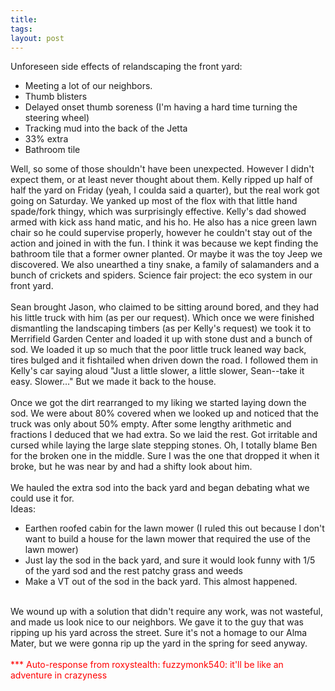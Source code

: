 ```yaml
---
title: 
tags: 
layout: post
---
```

Unforeseen side effects of relandscaping the front yard:<ul>   <li>Meeting a lot of our neighbors.</li>   <li>Thumb blisters</li>   <li>Delayed onset thumb soreness (I'm having a hard time turning the steering wheel) </li>   <li>Tracking mud into the back of the Jetta</li>   <li>33% extra</li>   <li>Bathroom tile</li> </ul> Well, so some of those shouldn't have been unexpected. However I didn't expect them, or at least never thought about them. Kelly ripped up half of half the yard on Friday (yeah, I coulda said a quarter), but the real work got going on Saturday. We yanked up most of the flox with that little hand spade/fork thingy, which was surprisingly effective. Kelly's dad showed armed with kick ass hand matic, and his ho. He also has a nice green lawn chair so he could supervise properly, however he couldn't stay out of the action and joined in with the fun. I think it was because we kept finding the bathroom tile that a former owner planted. Or maybe it was the toy Jeep we discovered. We also unearthed a tiny snake, a family of salamanders and a bunch of crickets and spiders. Science fair project: the eco system in our front yard.<br /><br />Sean brought Jason, who claimed to be sitting around bored, and they had his little truck with him (as per our request). Which once we were finished dismantling the landscaping timbers (as per Kelly's request) we took it to Merrifield Garden Center and loaded it up with stone dust and a bunch of sod. We loaded it up so much that the poor little truck leaned way back, tires bulged and it fishtailed when driven down the road. I followed them in Kelly's car saying aloud "Just a little slower, a little slower, Sean--take it easy. Slower…" But we made it back to the house.<br /><br />Once we got the dirt rearranged to my liking we started laying down the sod. We were about 80% covered when we looked up and noticed that the truck was only about 50% empty. After some lengthy arithmetic and fractions I deduced that we had extra. So we laid the rest. Got irritable and cursed while laying the large slate stepping stones. Oh, I totally blame Ben for the broken one in the middle. Sure I was the one that dropped it when it broke, but he was near by and had a shifty look about him.<br /><br />We hauled the extra sod into the back yard and began debating what we could use it for. <br />Ideas:<ul>   <li>Earthen roofed cabin for the lawn mower (I ruled this out because I don't want to build a house for the lawn mower that required the use of the lawn mower)</li>   <li>Just lay the sod in the back yard, and sure it would look funny with 1/5 of the yard sod and the rest patchy grass and weeds</li>   <li>Make a VT out of the sod in the back yard.  This almost happened.</li> </ul><br />We wound up with a solution that didn't require any work, was not wasteful, and made us look nice to our neighbors. We gave it to the guy that was ripping up his yard across the street. Sure it's not a homage to our Alma Mater, but we were gonna rip up the yard in the spring for seed anyway.<br /><br /><span style="color: rgb(255, 0, 0);">*** Auto-response from roxystealth: fuzzymonk540: it'll be like an adventure in crazyness</span><br />
